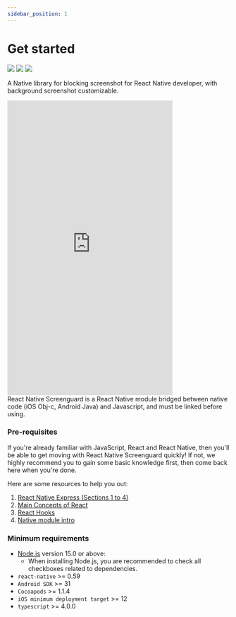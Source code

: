 ```yaml
---
sidebar_position: 1
---
```


# Get started

<p align="left">
  <a href="https://github.com/prettier/prettier"><img src="https://img.shields.io/badge/styled_with-prettier-ff69b4.svg"/><span/></a>
  <a href="https://opensource.org/licenses/MIT"><img src="https://img.shields.io/badge/License-MIT-blue.svg"/><span/></a>
  <a href="https://aleen42.github.io/badges/src/eslint.svg"><img src="https://aleen42.github.io/badges/src/eslint.svg"/><span/></a>
  <p>A Native library for blocking screenshot for React Native developer, with background screenshot customizable.</p>
</p>

<iframe width="375" height="667" src="https://github.com/gbumps/react-native-screenguard/assets/16846439/26d8ac37-9bc3-4d5b-8ad5-93525fb90a72" frameborder="0" allow="accelerometer; autoplay; clipboard-write; encrypted-media; gyroscope; picture-in-picture" allowfullscreen></iframe>

<br />
React Native Screenguard is a React Native module bridged between native code (iOS Obj-c, Android Java) and Javascript, and must be linked before using.

### Pre-requisites

If you're already familiar with JavaScript, React and React Native, then you'll be able to get moving with React Native Screenguard quickly! If not, we highly recommend you to gain some basic knowledge first, then come back here when you're done.

Here are some resources to help you out:

1. [React Native Express (Sections 1 to 4)](https://www.reactnative.express/)
2. [Main Concepts of React](https://react.dev/learn)
3. [React Hooks](https://react.dev/reference/react)
4. [Native module intro](https://reactnative.dev/docs/native-modules-intro)


### Minimum requirements

- [Node.js](https://nodejs.org/en/download/) version 15.0 or above:
  - When installing Node.js, you are recommended to check all checkboxes related to dependencies.
- `react-native` >= 0.59
- `Android SDK` >= 31
- `Cocoapods` >= 1.1.4
- `iOS minimum deployment target` >= 12
- `typescript` >= 4.0.0
